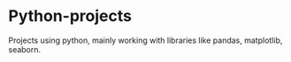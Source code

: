 # Python-projects

Projects using python, mainly working with libraries like pandas, matplotlib, seaborn.
